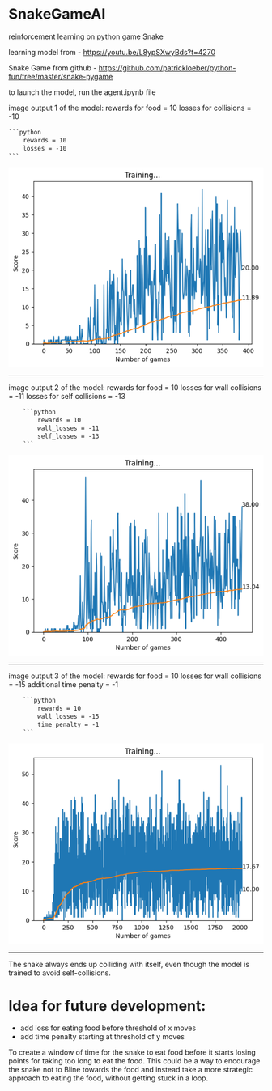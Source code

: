 
# SnakeGameAI
reinforcement learning on python game Snake

learning model from - https://youtu.be/L8ypSXwyBds?t=4270

Snake Game from github - https://github.com/patrickloeber/python-fun/tree/master/snake-pygame

to launch the model, run the agent.ipynb file

image output 1 of the model:
rewards for food = 10
losses for collisions = -10
    
    ```python
        rewards = 10
        losses = -10
    ```
![SnakeGameAI](outputs/output1_rewards=losses.png)

-------------------------------------

image output 2 of the model:
rewards for food = 10
losses for wall collisions = -11
losses for self collisions = -13
    
        ```python
            rewards = 10
            wall_losses = -11
            self_losses = -13
        ```
![SnakeGameAI](outputs/output2_rewards_lessthan_losses.png)

-------------------------------------

image output 3 of the model:
rewards for food = 10
losses for wall collisions = -15
additional time penalty = -1
    
        ```python
            rewards = 10
            wall_losses = -15
            time_penalty = -1
        ```
![SnakeGameAI](outputs/output3_food10_collision-15_timepenalty-1.png)

-------------------------------------

The snake always ends up colliding with itself, even though the model is trained to avoid self-collisions.

# Idea for future development:

- add loss for eating food before threshold of x moves
- add time penalty starting at threshold of y moves

To create a window of time for the snake to eat food before it starts losing points for taking too long to eat the food. This could be a way to encourage the snake not to Bline towards the food and instead take a more strategic approach to eating the food, without getting stuck in a loop.


